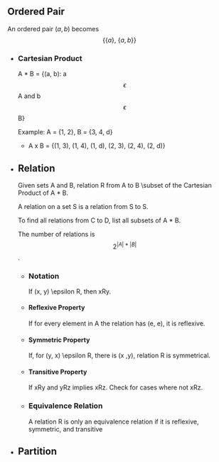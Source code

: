 ## Ordered Pair
An ordered pair $( a, b )$ becomes 
$$\{\{a\}\text{, }\{a,b\}\}$$
- ### Cartesian Product
  A * B = {(a, b): a $$\epsilon$$A and b $$\epsilon$$ B}
  
  Example: A = {1, 2}, B = {3, 4, d}
  * A x B = {(1, 3), (1, 4), (1, d), (2, 3), (2, 4), (2, d)}
- ## Relation
  Given sets A and B, relation R from A to B \subset of the Cartesian Product of A * B.
  
  A relation on a set S is a relation from S to S.
  
  To find all relations from C to D, list all subsets of A * B.
  
  The number of relations is $$2^{|A|*|B|}$$.
	- ### Notation
	  If (x, y) \epsilon R, then xRy.
	- #### Reflexive Property
	  If for every element in A the relation has (e, e), it is reflexive.
	- #### Symmetric Property
	  If, for (y, x) \epsilon R, there is (x ,y), relation R is symmetrical.
	- #### Transitive Property
	  If xRy and yRz implies xRz. Check for cases where not xRz.
	- ### Equivalence Relation
	  A relation R is only an equivalence relation if it is reflexive, symmetric, and transitive
- ## Partition